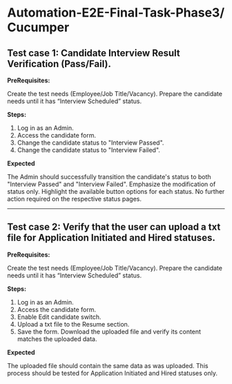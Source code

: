 # Automation-E2E-Final-Task-Phase3/ Cucumper

## Test case 1: Candidate Interview Result Verification (Pass/Fail).

**PreRequisites:**

Create the test needs (Employee/Job Title/Vacancy).
Prepare the candidate needs until it has “Interview Scheduled” status.

**Steps:**

1. Log in as an Admin.
2. Access the candidate form.
3. Change the candidate status to "Interview Passed".
4. Change the candidate status to "Interview Failed".

**Expected**

The Admin should successfully transition the candidate's status to both "Interview Passed" and "Interview Failed".
Emphasize the modification of status only. Highlight the available button options for each status. No further action required on the respective status pages.

________________________________________________________________________

## Test case 2: Verify that the user can upload a txt file for Application Initiated and Hired statuses.

**PreRequisites:**

Create the test needs (Employee/Job Title/Vacancy).
Prepare the candidate needs until it has “Interview Scheduled” status.

**Steps:**

1. Log in as an Admin.
2. Access the candidate form.
3. Enable Edit candidate switch.
4. Upload a txt file to the Resume section.
5. Save the form. Download the uploaded file and verify its content matches the uploaded data.

**Expected**

The uploaded file should contain the same data as was uploaded.
This process should be tested for Application Initiated and Hired statuses only.
